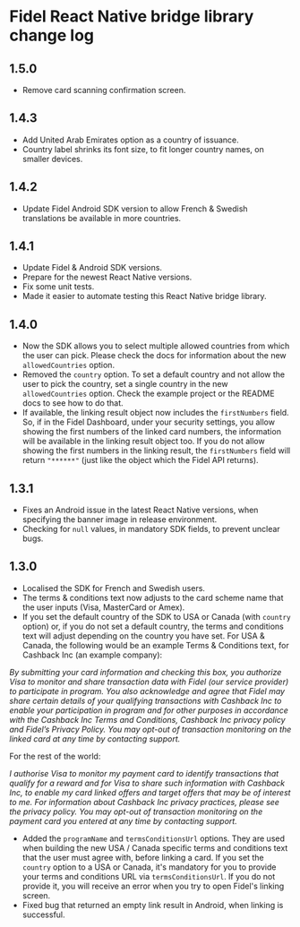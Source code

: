 # Fidel React Native bridge library change log

## 1.5.0
- Remove card scanning confirmation screen.

## 1.4.3
- Add United Arab Emirates option as a country of issuance.
- Country label shrinks its font size, to fit longer country names, on smaller devices.

## 1.4.2
- Update Fidel Android SDK version to allow French & Swedish translations be available in more countries.

## 1.4.1
- Update Fidel & Android SDK versions.
- Prepare for the newest React Native versions.
- Fix some unit tests.
- Made it easier to automate testing this React Native bridge library.

## 1.4.0

- Now the SDK allows you to select multiple allowed countries from which the user can pick. Please check the docs for information about the new `allowedCountries` option.
- Removed the `country` option. To set a default country and not allow the user to pick the country, set a single country in the new `allowedCountries` option. Check the example project or the README docs to see how to do that.
- If available, the linking result object now includes the `firstNumbers` field. So, if in the Fidel Dashboard, under your security settings, you allow showing the first numbers of the linked card numbers, the information will be available in the linking result object too. If you do not allow showing the first numbers in the linking result, the `firstNumbers` field will return `"******"` (just like the object which the Fidel API returns).

## 1.3.1

- Fixes an Android issue in the latest React Native versions, when specifying the banner image in release environment.
- Checking for `null` values, in mandatory SDK fields, to prevent unclear bugs.

## 1.3.0

- Localised the SDK for French and Swedish users.
- The terms & conditions text now adjusts to the card scheme name that the user inputs (Visa, MasterCard or Amex).
- If you set the default country of the SDK to USA or Canada (with `country` option) or, if you do not set a default country, the terms and conditions text will adjust depending on the country you have set. For USA & Canada, the following would be an example Terms & Conditions text, for Cashback Inc (an example company):

*By submitting your card information and checking this box, you authorize Visa to monitor and share transaction data with Fidel (our service provider) to participate in  program. You also acknowledge and agree that Fidel may share certain details of your qualifying transactions with Cashback Inc to enable your participation in  program and for other purposes in accordance with the Cashback Inc Terms and Conditions, Cashback Inc privacy policy and Fidel’s Privacy Policy. You may opt-out of transaction monitoring on the linked card at any time by contacting support.*

For the rest of the world:

*I authorise Visa to monitor my payment card to identify transactions that qualify for a reward and for Visa to share such information with Cashback Inc, to enable my card linked offers and target offers that may be of interest to me. For information about Cashback Inc privacy practices, please see the privacy policy. You may opt-out of transaction monitoring on the payment card you entered at any time by contacting support.*

- Added the `programName` and `termsConditionsUrl` options. They are used when building the new USA / Canada specific terms and conditions text that the user must agree with, before linking a card. If you set the `country` option to a USA or Canada, it's mandatory for you to provide your terms and conditions URL via `termsConditionsUrl`. If you do not provide it, you will receive an error when you try to open Fidel's linking screen.
- Fixed bug that returned an empty link result in Android, when linking is successful.
